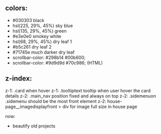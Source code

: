 ## colors:
- #030303 black
- hsl(225, 29%, 45%) sky blue
- hsl(135, 29%, 45%) green
- #e3e0e0 smokey white
- hsl(68, 29%, 45%) dry leaf 1
- #b5c261 dry leaf 2
- #71745e much darker dry leaf
- scrollbar-color: #298b14 #00b600;
- scrollbar-color: #9d9d9d #70c986; (HTML)

## z-index:
z-1: .card when hover
z-1: .tooltiptext tooltip when user hover the card details
z-2: .main_nav position fixed and always on top
z-2: .sidemenuon .sidemenu should be the most front element
z-2: house-page__imagedisplayfront > div for image full size in house page

now:
- beautify old projects